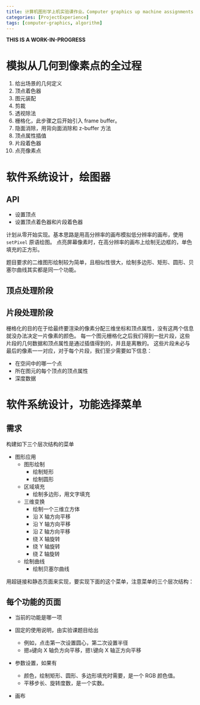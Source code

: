 ```yaml
---
title: 计算机图形学上机实验课作业。Computer graphics up machine assignments
categories: [ProjectExperience]
tags: [computer-graphics, algorithm]
---
```


**THIS IS A WORK-IN-PROGRESS**

# 模拟从几何到像素点的全过程

1. 给出场景的几何定义
2. 顶点着色器
3. 图元装配
4. 剪裁
5. 透视除法
6. 栅格化，此步骤之后开始引入 frame buffer。
7. 隐面消除，用背向面消除和 z-buffer 方法
8. 顶点属性插值
9. 片段着色器
10. 点亮像素点

# 软件系统设计，绘图器

## API

- 设置顶点
- 设置顶点着色器和片段着色器

计划从零开始实现。基本思路是用高分辨率的画布模拟低分辨率的画布，使用 `setPixel` 原语绘图。
点亮屏幕像素时，在高分辨率的画布上绘制无边框的，单色填充的正方形。

题目要求的二维图形绘制较为简单，且相似性很大，绘制多边形、矩形、圆形、贝塞尔曲线其实都是同一个功能。

## 顶点处理阶段

## 片段处理阶段

栅格化的目的在于给最终要渲染的像素分配三维坐标和顶点属性，没有这两个信息就没办法决定一片像素的颜色。
每一个图元栅格化之后我们得到一批片段，这些片段的几何数据和顶点属性是通过插值得到的，并且是离散的。
这些片段未必与最后的像素一一对应，对于每个片段，我们至少需要如下信息：

- 在空间中的哪一个点
- 所在图元的每个顶点的顶点属性
- 深度数据

# 软件系统设计，功能选择菜单

## 需求

构建如下三个层次结构的菜单

- 图形应用
  - 图形绘制
    - 绘制矩形
    - 绘制圆形
  - 区域填充
    - 绘制多边形，用文字填充
  - 三维变换
    - 绘制一个三维立方体
    - 沿 X 轴方向平移
    - 沿 Y 轴方向平移
    - 沿 Z 轴方向平移
    - 绕 X 轴旋转
    - 绕 Y 轴旋转
    - 绕 Z 轴旋转
  - 绘制曲线
    - 绘制贝塞尔曲线

用超链接和静态页面来实现，要实现下面的这个菜单，注意菜单的三个层次结构：

## 每个功能的页面

- 当前的功能是哪一项

- 固定的使用说明，由实验课题目给出

  - 例如，点击第一次设置圆心，第二次设置半径
  - 摁`a`键向 X 轴负方向平移，摁`l`键向 X 轴正方向平移

- 参数设置，如果有

  - 颜色，绘制矩形、圆形、多边形填充时需要，是一个 RGB 颜色值。
  - 平移步长、旋转度数，是一个实数。

- 画布
